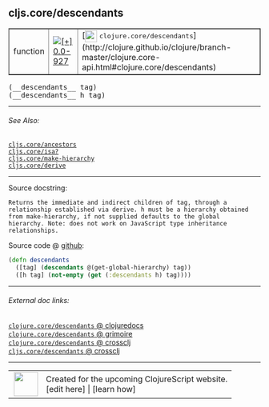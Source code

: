 ## cljs.core/descendants



 <table border="1">
<tr>
<td>function</td>
<td><a href="https://github.com/cljsinfo/cljs-api-docs/tree/0.0-927"><img valign="middle" alt="[+] 0.0-927" title="Added in 0.0-927" src="https://img.shields.io/badge/+-0.0--927-lightgrey.svg"></a> </td>
<td>
[<img height="24px" valign="middle" src="http://i.imgur.com/1GjPKvB.png"> <samp>clojure.core/descendants</samp>](http://clojure.github.io/clojure/branch-master/clojure.core-api.html#clojure.core/descendants)
</td>
</tr>
</table>


 <samp>
(__descendants__ tag)<br>
</samp>
 <samp>
(__descendants__ h tag)<br>
</samp>

---



###### See Also:

[`cljs.core/ancestors`](cljs.core_ancestors.md)<br>
[`cljs.core/isa?`](cljs.core_isaQMARK.md)<br>
[`cljs.core/make-hierarchy`](cljs.core_make-hierarchy.md)<br>
[`cljs.core/derive`](cljs.core_derive.md)<br>

---


Source docstring:

```
Returns the immediate and indirect children of tag, through a
relationship established via derive. h must be a hierarchy obtained
from make-hierarchy, if not supplied defaults to the global
hierarchy. Note: does not work on JavaScript type inheritance
relationships.
```


Source code @ [github](https://github.com/clojure/clojurescript/blob/r3153/src/cljs/cljs/core.cljs#L9122-L9129):

```clj
(defn descendants
  ([tag] (descendants @(get-global-hierarchy) tag))
  ([h tag] (not-empty (get (:descendants h) tag))))
```

<!--
Repo - tag - source tree - lines:

 <pre>
clojurescript @ r3153
└── src
    └── cljs
        └── cljs
            └── <ins>[core.cljs:9122-9129](https://github.com/clojure/clojurescript/blob/r3153/src/cljs/cljs/core.cljs#L9122-L9129)</ins>
</pre>

-->

---



###### External doc links:

[`clojure.core/descendants` @ clojuredocs](http://clojuredocs.org/clojure.core/descendants)<br>
[`clojure.core/descendants` @ grimoire](http://conj.io/store/v1/org.clojure/clojure/1.7.0-beta3/clj/clojure.core/descendants/)<br>
[`clojure.core/descendants` @ crossclj](http://crossclj.info/fun/clojure.core/descendants.html)<br>
[`cljs.core/descendants` @ crossclj](http://crossclj.info/fun/cljs.core.cljs/descendants.html)<br>

---

 <table>
<tr><td>
<img valign="middle" align="right" width="48px" src="http://i.imgur.com/Hi20huC.png">
</td><td>
Created for the upcoming ClojureScript website.<br>
[edit here] | [learn how]
</td></tr></table>

[edit here]:https://github.com/cljsinfo/cljs-api-docs/blob/master/cljsdoc/cljs.core_descendants.cljsdoc
[learn how]:https://github.com/cljsinfo/cljs-api-docs/wiki/cljsdoc-files

<!--

This information was too distracting to show to readers, but I'll leave it
commented here since it is helpful to:

- pretty-print the data used to generate this document
- and show how to retrieve that data



The API data for this symbol:

```clj
{:ns "cljs.core",
 :name "descendants",
 :signature ["[tag]" "[h tag]"],
 :history [["+" "0.0-927"]],
 :type "function",
 :related ["cljs.core/ancestors"
           "cljs.core/isa?"
           "cljs.core/make-hierarchy"
           "cljs.core/derive"],
 :full-name-encode "cljs.core_descendants",
 :source {:code "(defn descendants\n  ([tag] (descendants @(get-global-hierarchy) tag))\n  ([h tag] (not-empty (get (:descendants h) tag))))",
          :title "Source code",
          :repo "clojurescript",
          :tag "r3153",
          :filename "src/cljs/cljs/core.cljs",
          :lines [9122 9129]},
 :full-name "cljs.core/descendants",
 :clj-symbol "clojure.core/descendants",
 :docstring "Returns the immediate and indirect children of tag, through a\nrelationship established via derive. h must be a hierarchy obtained\nfrom make-hierarchy, if not supplied defaults to the global\nhierarchy. Note: does not work on JavaScript type inheritance\nrelationships."}

```

Retrieve the API data for this symbol:

```clj
;; from Clojure REPL
(require '[clojure.edn :as edn])
(-> (slurp "https://raw.githubusercontent.com/cljsinfo/cljs-api-docs/catalog/cljs-api.edn")
    (edn/read-string)
    (get-in [:symbols "cljs.core/descendants"]))
```

-->
